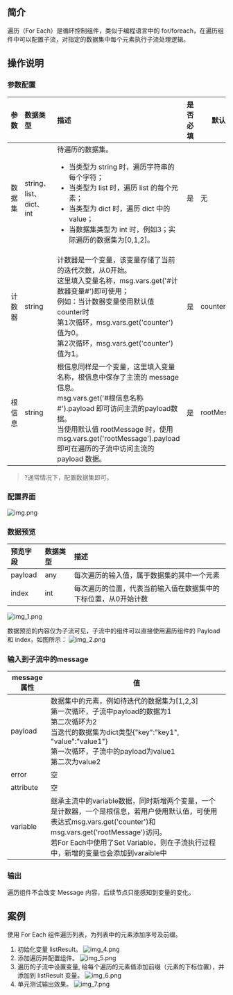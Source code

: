 
## 简介

遍历（For Each）是循环控制组件，类似于编程语言中的 for/foreach，在遍历组件中可以配置子流，对指定的数据集中每个元素执行子流处理逻辑。

## 操作说明

### 参数配置

| 参数  | 数据类型                 | 描述                                                                                                                                                                                | 是否必填 | 默认值         |
|:----|:---------------------|:----------------------------------------------------------------------------------------------------------------------------------------------------------------------------------|:-----|-------------|
| 数据集 | string、list、dict、int | 待遍历的数据集。<ul><li>当类型为 string 时，遍历字符串的每个字符；</li><li>当类型为 list 时，遍历 list 的每个元素；</li><li>当类型为 dict 时，遍历 dict 中的 value；</li><li>当数据集类型为 int 时，例如3；实际遍历的数据集为[0,1,2]。</li> </ul>                                              | 是    | 无           |
| 计数器 | string               | 计数器是一个变量，该变量存储了当前的迭代次数，从0开始。<br/>这里填入变量名称，msg.vars.get('#计数器变量#')即可使用；<br/>例如：当计数器变量使用默认值 counter时<br/>第1次循环，msg.vars.get('counter')值为0。<br/>第2次循环，msg.vars.get('counter')值为1。        | 是    | counter     |
| 根信息 | string               | 根信息同样是一个变量，这里填入变量名称，根信息中保存了主流的 message 信息。<br/>msg.vars.get('#根信息名称#').payload 即可访问主流的payload数据。<br/>当使用默认值 rootMessage 时，使用 msg.vars.get('rootMessage').payload 即可在遍历的子流中访问主流的 payload 数据。 | 是    | rootMessage |

>?通常情况下，配置数据集即可。

### 配置界面

![img.png](https://staticintl.cloudcachetci.com/yehe/backend-news/gR3z240_1.png)

### 数据预览

| 预览字段    | 数据类型 | 描述                               |
|:--------|:-----|:---------------------------------|
| payload | any  | 每次遍历的输入值，属于数据集的其中一个元素            |
| index   | int  | 每次遍历的位置，代表当前输入值在数据集中的下标位置，从0开始计数 |

![img_1.png](https://staticintl.cloudcachetci.com/yehe/backend-news/MfwM000_2.png)

数据预览的内容仅为子流可见，子流中的组件可以直接使用遍历组件的 Payload 和 index，如图所示：
![img_2.png](https://staticintl.cloudcachetci.com/yehe/backend-news/2hXp351_3.png)

### 输入到子流中的message

| message属性 | 值                                                                                                                                                                         |
|-----------|---------------------------------------------------------------------------------------------------------------------------------------------------------------------------|
| payload   | 数据集中的元素，例如待迭代的数据集为[1,2,3]<br/>第一次循环，子流中payload的数据为1<br/>第二次循环为2<br/>当迭代的数据集为dict类型{"key":"key1", "value":"value1"}<br/>第一次循环，子流中的payload为value1<br/>第二次为value2            |
| error     | 空                                                                                                                                                                         |
| attribute | 空                                                                                                                                                                         |
| variable  | 继承主流中的variable数据，同时新增两个变量，一个是计数器，一个是根信息，若用户使用默认值，可使用表达式msg.vars.get('counter')和msg.vars.get('rootMessage')访问。<br/>若For Each中使用了Set Variable，则在子流执行过程中，新增的变量也会添加到varaible中 |

### 输出

遍历组件不会改变 Message 内容，后续节点只能感知到变量的变化。

## 案例

使用 For Each 组件遍历列表，为列表中的元素添加序号及前缀。

1. 初始化变量 listResult。
![img_4.png](https://staticintl.cloudcachetci.com/yehe/backend-news/Z5pR117_4.png)
2. 添加遍历并配置组件。
![img_5.png](https://staticintl.cloudcachetci.com/yehe/backend-news/k4Pn178_5.png)
3. 遍历的子流中设置变量, 给每个遍历的元素值添加前缀（元素的下标位置），并添加到 listResult 变量。
![img_6.png](https://staticintl.cloudcachetci.com/yehe/backend-news/ZKZt298_6.png)
4. 单元测试输出效果。
![img_7.png](https://staticintl.cloudcachetci.com/yehe/backend-news/yMBx053_7.png)

